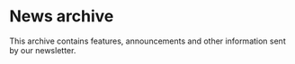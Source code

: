 # News archive

This archive contains features, announcements and other information sent by
our newsletter.

<!--2018-04-01.md-->
<!--2018-03-11.md-->
<!--2018-02-25.md-->
<!--2018-02-11.md-->
<!--2018-01-28.md-->
<!--2018-01-14.md-->
